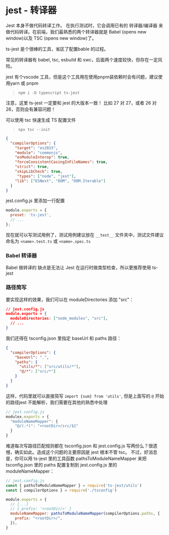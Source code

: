 # jest - 转译器

Jest 本身不做代码转译工作。 在执行测试时，它会调用已有的 转译器/编译器 来做代码转译。在前端，我们最熟悉的两个转译器就是 Babel (opens new window)以及 TSC (opens new window)了。

ts-jest 是个很棒的工具，省区了配置bable 的过程。

常见的转译器有 babel, tsc, esbuild 和 swc，后面两个速度较快，但存在一定风险。

jest 有个vscode 工具，但是这个工具用在使用pnpm装依赖时会有问题，建议使用yarn 或 pnpm 

> `npm i -D typescript ts-jest`

注意，这里 ts-jest 一定要和 jest 的大版本一致！ 比如 27 对 27，或者 26 对 26，否则会有兼容问题！

可以使用 tsc 快速生成 TS 配置文件

> `npx tsc --init`

```tsconfig.json 
{
  "compilerOptions": {
    "target": "es2015",
    "module": "commonjs",
    "esModuleInterop": true,
    "forceConsistentCasingInFileNames": true,
    "strict": true,
    "skipLibCheck": true,
     "types": ["node", "jest"],
    "lib": ["ESNext", "DOM", "DOM.Iterable"]
  }
}
```

jest.config.js 里添加一行配置 

```jest.config.js 
module.exports = {
  preset: 'ts-jest',
  // ...
};
```

现在就可以写测试用例了，测试用例建议放在 `__test__` 文件夹中，测试文件建议命名为 `<name>.test.ts` 或 `<name>.spec.ts`

### Babel 转译器 

Babel 做转译的 缺点是无法让 Jest 在运行时做类型检查，所以更推荐使用 ts-jest

### 路径简写

要实现这样的效果，我们可以在 moduleDirectories 添加 "src"：

```json 
// jest.config.js
module.exports = {
  moduleDirectories: ["node_modules", "src"],
  // ...
}
```
我们还得在 tsconfig.json 里指定 baseUrl 和 paths 路径：

```json 
{
  "compilerOptions": {
    "baseUrl": ".",
    "paths": {
      "utils/*": ["src/utils/*"],
      "@/*": ["src/*"]
    }
  }
}
```

这样，代码里就可以直接简写 `import {sum} from 'utils'`, 但是上面写的 `@` 开始的路径jest 不能解析，我们需要在其他的熟悉中处理

```js
// jest.config.js
modulex.exports = {
  "moduleNameMapper": {
    "@/(.*)": "<rootDir>/src/$1"
  }
}

```

难道每次写路径匹配规则都在 tsconfig.json 和 jest.config.js 写两份么？很遗憾，确实如此。造成这个问题的主要原因是 jest 根本不管 tsc。 不过，好消息是，你可以用 ts-jest 里的工具函数 pathsToModuleNameMapper 来把 tsconfig.json 里的 paths 配置复制到 jest.config.js 里的 moduleNameMapper：

```js 
// jest.config.js
const { pathsToModuleNameMapper } = require('ts-jest/utils')
const { compilerOptions } = require('./tsconfig')

module.exports = {
  // [...]
  // { prefix: '<rootDir/>' }
  moduleNameMapper: pathsToModuleNameMapper(compilerOptions.paths, {
    prefix: "<rootDir>/",
  }),
}
```

